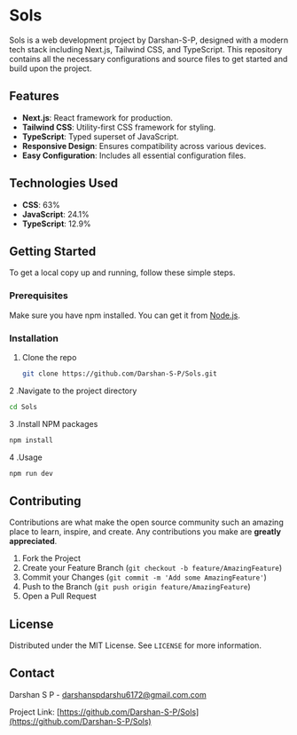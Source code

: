 # Sols

Sols is a web development project by Darshan-S-P, designed with a modern tech stack including Next.js, Tailwind CSS, and TypeScript. This repository contains all the necessary configurations and source files to get started and build upon the project.

## Features

- **Next.js**: React framework for production.
- **Tailwind CSS**: Utility-first CSS framework for styling.
- **TypeScript**: Typed superset of JavaScript.
- **Responsive Design**: Ensures compatibility across various devices.
- **Easy Configuration**: Includes all essential configuration files.

## Technologies Used

- **CSS**: 63%
- **JavaScript**: 24.1%
- **TypeScript**: 12.9%

## Getting Started

To get a local copy up and running, follow these simple steps.

### Prerequisites

Make sure you have npm installed. You can get it from [Node.js](https://nodejs.org/).

### Installation

1. Clone the repo
    ```sh
   git clone https://github.com/Darshan-S-P/Sols.git
    ```
2 .Navigate to the project directory
  ```sh
  cd Sols
  ```
3 .Install NPM packages
  ```sh
  npm install
```

4 .Usage
  ```sh
npm run dev
```
## Contributing

Contributions are what make the open source community such an amazing place to learn, inspire, and create. Any contributions you make are **greatly appreciated**.

1. Fork the Project
2. Create your Feature Branch (`git checkout -b feature/AmazingFeature`)
3. Commit your Changes (`git commit -m 'Add some AmazingFeature'`)
4. Push to the Branch (`git push origin feature/AmazingFeature`)
5. Open a Pull Request

## License

Distributed under the MIT License. See `LICENSE` for more information.

## Contact

Darshan S P - [darshanspdarshu6172@gmail.com.com](mailto:darshan@example.com)

Project Link: [https://github.com/Darshan-S-P/Sols](https://github.com/Darshan-S-P/Sols)

